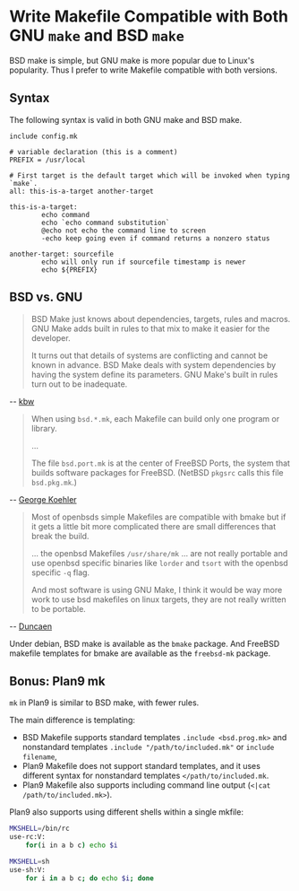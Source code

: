 # Write Makefile Compatible with Both GNU `make` and BSD `make`

BSD make is simple, but GNU make is more popular due to Linux's popularity.
Thus I prefer to write Makefile compatible with both versions.

## Syntax

The following syntax is valid in both GNU make and BSD make.

```make
include config.mk

# variable declaration (this is a comment)
PREFIX = /usr/local

# First target is the default target which will be invoked when typing `make`.
all: this-is-a-target another-target

this-is-a-target:
        echo command
        echo `echo command substitution`
        @echo not echo the command line to screen
        -echo keep going even if command returns a nonzero status

another-target: sourcefile
        echo will only run if sourcefile timestamp is newer
        echo ${PREFIX}
```

## BSD vs. GNU

> BSD Make just knows about dependencies, targets, rules and macros.
> GNU Make adds built in rules to that mix to make it easier for the developer.
>
> It turns out that details of systems are conflicting and cannot be known in advance.
> BSD Make deals with system dependencies by having the system define its parameters.
> GNU Make's built in rules turn out to be inadequate.

-- [kbw](http://www.cplusplus.com/articles/jTbCpfjN/)

> When using `bsd.*.mk`, each Makefile can build only one program or library.
>
> ...
>
> The file `bsd.port.mk` is at the center of FreeBSD Ports,
> the system that builds software packages for FreeBSD.
> (NetBSD `pkgsrc` calls this file `bsd.pkg.mk`.)

-- [George Koehler](https://stackoverflow.com/questions/2131219/merits-of-bmake/25152244)

> Most of openbsds simple Makefiles are compatible with bmake
> but if it gets a little bit more complicated
> there are small differences that break the build.
>
> ... the openbsd Makefiles `/usr/share/mk` ... are  not really portable
> and use openbsd specific binaries like `lorder` and `tsort` with the openbsd specific `-q` flag.
>
> And most software is using GNU Make,
> I think it would be way more work to use bsd makefiles on linux targets,
> they are not really written to be portable.

-- [Duncaen](https://forum.voidlinux.eu/t/pitfalls-on-bmake-bsd-make/956/2)

Under debian, BSD make is available as the `bmake` package.
And FreeBSD makefile templates for bmake are available as the `freebsd-mk` package.

## Bonus: Plan9 mk

`mk` in Plan9 is similar to BSD make, with fewer rules.

The main difference is templating:

- BSD Makefile supports standard templates `.include <bsd.prog.mk>` and nonstandard templates `.include "/path/to/included.mk"` or `include filename`,
- Plan9 Makefile does not support standard templates, and it uses different syntax for nonstandard templates `</path/to/included.mk`.
- Plan9 Makefile also supports including command line output (`<|cat /path/to/included.mk>`).

Plan9 also supports using different shells within a single mkfile:

```sh
MKSHELL=/bin/rc
use-rc:V:
    for(i in a b c) echo $i

MKSHELL=sh
use-sh:V:
    for i in a b c; do echo $i; done
```